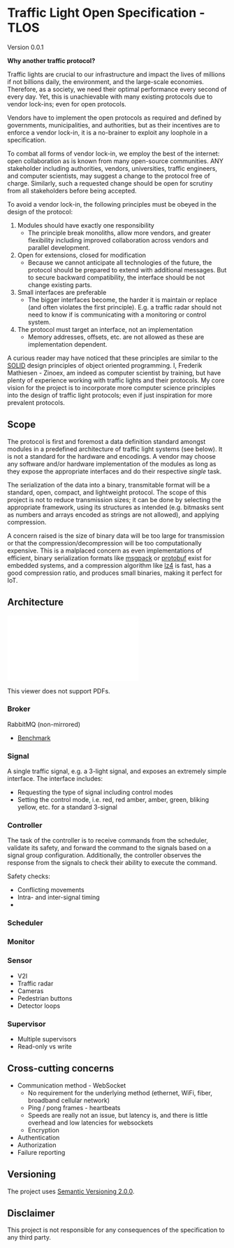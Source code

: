 # Traffic Light Open Specification - TLOS

Version 0.0.1

__Why another traffic protocol?__

Traffic lights are crucial to our infrastructure and impact the lives of millions if not billions daily, the environment, and the large-scale economies.
Therefore, as a society, we need their optimal performance every second of every day. 
Yet, this is unachievable with many existing protocols due to vendor lock-ins; even for open protocols.

Vendors have to implement the open protocols as required and defined by governments, municipalities, and authorities, but as their incentives are to enforce a vendor lock-in, it is a no-brainer to exploit any loophole in a specification.

To combat all forms of vendor lock-in, we employ the best of the internet: open collaboration as is known from many open-source communities. 
ANY stakeholder including authorities, vendors, universities, traffic engineers, and computer scientists, may suggest a change to the protocol free of charge.
Similarly, such a requested change should be open for scrutiny from all stakeholders before being accepted.

To avoid a vendor lock-in, the following principles must be obeyed in the design of the protocol:
1. Modules should have exactly one responsibility
    - The principle break monoliths, allow more vendors, and greater flexibility including improved collaboration across vendors and parallel development.
2. Open for extensions, closed for modification
    - Because we cannot anticipate all technologies of the future, the protocol should be prepared to extend with additional messages.
    But to secure backward compatibility, the interface should be not change existing parts.
3. Small interfaces are preferable
    - The bigger interfaces become, the harder it is maintain or replace (and often violates the first principle). E.g. a traffic radar should not need to know if is communicating with a monitoring or control system.
4. The protocol must target an interface, not an implementation
    - Memory addresses, offsets, etc. are not allowed as these are implementation dependent.

A curious reader may have noticed that these principles are similar to the [SOLID](https://en.wikipedia.org/wiki/SOLID) design principles of object oriented programming.
I, Frederik Mathiesen - Zinoex, am indeed as computer scientist by training, but have plenty of experience working with traffic lights and their protocols. My core vision for the project is to incorporate more computer science principles into the design of traffic light protocols; even if just inspiration for more prevalent protocols. 


## Scope
The protocol is first and foremost a data definition standard amongst modules in a predefined architecture of traffic light systems (see below).
It is not a standard for the hardware and encodings.
A vendor may choose any software and/or hardware implementation of the modules as long as they expose the appropriate interfaces and do their respective _single_ task.

The serialization of the data into a binary, transmitable format will be a standard, open, compact, and lightweight protocol.
The scope of this project is not to reduce transmission sizes; it can be done by selecting the appropriate framework, using its structures as intended (e.g. bitmasks sent as numbers and arrays encoded as strings are not allowed), and applying compression.

A concern raised is the size of binary data will be too large for transmission or that the compression/decompression will be too computationally expensive.
This is a malplaced concern as even implementations of efficient, binary serialization formats like [msgpack](https://github.com/hideakitai/MsgPack) or [protobuf](https://github.com/nanopb/nanopb) exist for embedded systems, and a compression algorithm like [lz4](https://www.embedded.com/speeding-over-the-air-latency-for-iot-applications-with-compression/) is fast, has a good compression ratio, and produces small binaries, making it perfect for IoT.


## Architecture
<embed src="architecture.pdf" type="application/pdf">
    <p>This viewer does not support PDFs.</p>
</embed>

### Broker
RabbitMQ (non-mirrored)
- [Benchmark](https://www.confluent.io/blog/kafka-fastest-messaging-system/)

### Signal
A single traffic signal, e.g. a 3-light signal, and exposes an extremely simple interface.
The interface includes:
- Requesting the type of signal including control modes
- Setting the control mode, i.e. red, red amber, amber, green, bliking yellow, etc. for a standard 3-signal

### Controller
The task of the controller is to receive commands from the scheduler, validate its safety, and forward the command to the signals based on a signal group configuration.
Additionally, the controller observes the response from the signals to check their ability to execute the command.

Safety checks:
- Conflicting movements
- Intra- and inter-signal timing
- 

### Scheduler


### Monitor

### Sensor
- V2I
- Traffic radar
- Cameras
- Pedestrian buttons
- Detector loops


### Supervisor
- Multiple supervisors
- Read-only vs write


## Cross-cutting concerns
- Communication method - WebSocket
    - No requirement for the underlying method (ethernet, WiFi, fiber, broadband cellular network)
    - Ping / pong frames - heartbeats
    - Speeds are really not an issue, but latency is, and there is little overhead and low latencies for websockets
    - Encryption
- Authentication
- Authorization
- Failure reporting


## Versioning
The project uses [Semantic Versioning 2.0.0](https://semver.org/).


## Disclaimer
This project is not responsible for any consequences of the specification to any third party.


